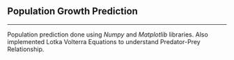 ## Population Growth Prediction
---
Population prediction done using _Numpy_ and _Matplotlib_ libraries.
Also implemented Lotka Volterra Equations to understand Predator-Prey Relationship.
